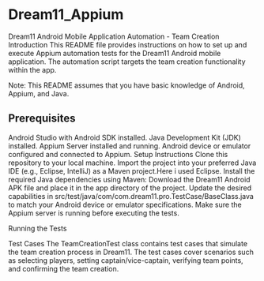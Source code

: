 # Dream11_Appium
Dream11 Android Mobile Application Automation - Team Creation
Introduction
This README file provides instructions on how to set up and execute Appium automation tests for the Dream11 Android mobile application. The automation script targets the team creation functionality within the app.

Note: This README assumes that you have basic knowledge of Android, Appium, and Java.

## Prerequisites
Android Studio with Android SDK installed.
Java Development Kit (JDK) installed.
Appium Server installed and running.
Android device or emulator configured and connected to Appium.
Setup Instructions
Clone this repository to your local machine.
Import the project into your preferred Java IDE (e.g., Eclipse, IntelliJ) as a Maven project.Here i used Eclipse.
Install the required Java dependencies using Maven:
Download the Dream11 Android APK file and place it in the app directory of the project.
Update the desired capabilities in src/test/java/com/com.dream11.pro.TestCase/BaseClass.java to match your Android device or emulator specifications.
Make sure the Appium server is running before executing the tests.

Running the Tests

Test Cases
The TeamCreationTest class contains test cases that simulate the team creation process in Dream11. The test cases cover scenarios such as selecting players, setting captain/vice-captain, verifying team points, and confirming the team creation.
